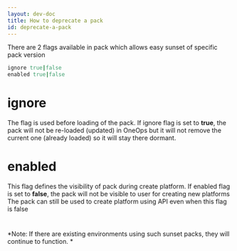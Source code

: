 ```yaml
---
layout: dev-doc
title: How to deprecate a pack
id: deprecate-a-pack
---
```


There are 2 flags available in pack which allows easy sunset of specific pack version
~~~ruby
ignore true|false
enabled true|false
~~~

# ignore

The flag is used before loading of the pack. If ignore flag is set to **true**, the pack will not be re-loaded (updated) in OneOps but it will not remove the current one (already loaded) so it will stay there dormant.

# enabled

This flag defines the visibility of pack during create platform. If enabled flag is set to **false**, the pack will not be visible to user for creating new platforms
The pack can still be used to create platform using API even when this flag is false

#

*Note: If there are existing environments using such sunset packs, they will continue to function. * 
